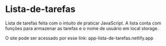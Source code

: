 # Lista-de-tarefas
 Lista de tarefas feita com o intuito de praticar JavaScript. A lista conta com funções para armazenar as tarefas e o nome de usuário em local storage.
 
 O site pode ser acessado por esse link: app-lista-de-tarefas.netlify.app
